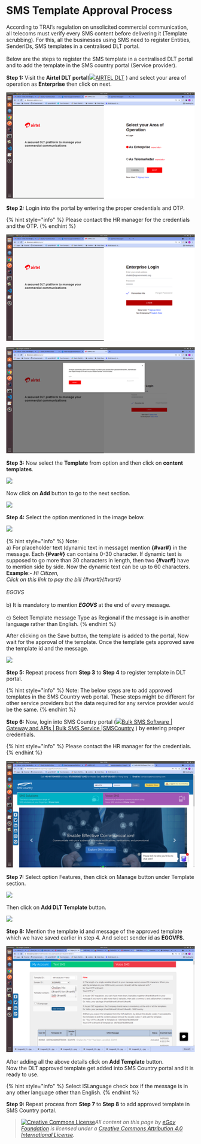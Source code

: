 # SMS Template Approval Process

According to TRAI’s regulation on unsolicited commercial communication, all telecoms must verify every SMS content before delivering it (Template scrubbing). For this, all the businesses using SMS need to register Entities, SenderIDs, SMS templates in a centralised DLT portal.\
\
Below are the steps to register the SMS template in a centralised DLT portal and to add the template in the SMS country portal (Service provider).

**Step 1:** Visit the **Airtel DLT portal**([![](https://dltconnect.airtel.in/static/img/fav.png)AIRTEL DLT](https://dltconnect.airtel.in/login/) ) and select your area of operation as **Enterprise** then click on next.

![](<../../.gitbook/assets/Screenshot from 2021-09-27 18-49-15.png>)

**Step 2:** Login into the portal by entering the proper credentials and OTP.

{% hint style="info" %}
Please contact the HR manager for the credentials and the OTP.
{% endhint %}

![](<../../.gitbook/assets/Screenshot from 2021-09-27 18-50-56.png>)

![](<../../.gitbook/assets/Screenshot from 2021-09-27 17-17-10.png>)

**Step 3:** Now select the **Template** from option and then click on **content templates**.

![](../../.gitbook/assets/imageedit\_2\_8566862511.jpg)

Now click on **Add** button to go to the next section.

![](<../../.gitbook/assets/imageedit\_6\_4107057795 (1).jpg>)

**Step 4:** Select the option mentioned in the image below.

![](../../.gitbook/assets/imageedit\_18\_6753922375.jpg)

{% hint style="info" %}
Note:\
a) For placeholder text (dynamic text in message) mention **{#var#}** in the message. Each **{#var#}** can contains 0-30 character. If dynamic text is supposed to go more than 30 characters in length, then two **{#var#}** have to mention side by side. Now the dynamic text can be up to 60 characters.\
**Example**:- _Hi Citizen,_\
_Click on this link to pay the bill {#var#}{#var#}_\
\
_EGOVS_\
\
b) It is mandatory to mention _**EGOVS**_ at the end of every message.\
\
c) Select Template message Type as Regional if the message is in another language rather than English.
{% endhint %}

After clicking on the Save button, the template is added to the portal, Now wait for the approval of the template. Once the template gets approved save the template id and the message.

![](../../.gitbook/assets/imageedit\_23\_9244125791.jpg)

**Step 5:** Repeat process from **Step 3** to **Step 4** to register template in DLT portal.

{% hint style="info" %}
Note: The below steps are to add approved templates in the SMS Country web portal. These steps might be different for other service providers but the data required for any service provider would be the same.
{% endhint %}

**Step 6:** Now, login into SMS Country portal ([![](https://www.smscountry.com/images/22.ico)Bulk SMS Software | Gateway and APIs | Bulk SMS Service |SMSCountry](https://www.smscountry.com/Index.aspx?msg=Logged%20out%20successfully) ) by entering proper credentials.

{% hint style="info" %}
Please contact the HR manager for the credentials.
{% endhint %}

![](<../../.gitbook/assets/Screenshot from 2021-09-27 18-08-34.png>)

**Step 7:** Select option Features, then click on Manage button under Template section.

![](../../.gitbook/assets/imageedit\_28\_8024855633.jpg)

Then click on **Add DLT Template** button.

![](../../.gitbook/assets/imageedit\_31\_2340034251.jpg)

**Step 8:** Mention the template id and message of the approved template which we have saved earlier in step 4. And select sender id as **EGOVFS.**

![](<../../.gitbook/assets/Screenshot from 2021-09-27 23-52-18.png>)

After adding all the above details click on **Add Template** button.\
Now the DLT approved template get added into SMS Country portal and it is ready to use.

{% hint style="info" %}
Select ISLanguage check box if the message is in any other language other than English.
{% endhint %}

**Step 9:** Repeat process from **Step 7** to **Step 8** to add approved template in SMS Country portal.



> [![Creative Commons License](https://i.creativecommons.org/l/by/4.0/80x15.png)_​_](http://creativecommons.org/licenses/by/4.0/)_All content on this page by_ [_eGov Foundation_](https://egov.org.in/) _is licensed under a_ [_Creative Commons Attribution 4.0 International License_](http://creativecommons.org/licenses/by/4.0/)_._
